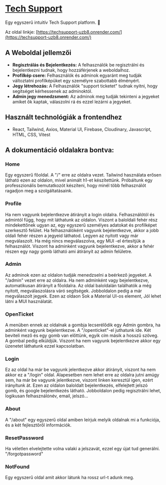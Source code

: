 # [Tech Support](https://techsupport-uzb8.onrender.com/)

Egy egyszerű intuitív Tech Support platform. :tada:

Az oldal linkje: [https://techsupport-uzb8.onrender.com/](https://techsupport-uzb8.onrender.com/)

## A Weboldal jellemzői
- **Regisztrálás és Bejelentkezés:** A felhasználók be regisztrálni és bejelentkezni tudnak, hogy hozzáférjenek a weboldalhoz.
- **Profilkép csere:** Felhasználók és adminok egyaránt meg tudják változtatni profilképüket egy személyre szabottabb élményért.
- **Jegy létrehozás:** A Felhasználók "support ticketet" tudnak nyitni, hogy segítséget kérhessenek az adminoktól.
- **Admin jegy menedzsment:** Az adminok meg tudják tekinteni a jegyeket amiket ők kaptak, válaszolni rá és ezzel lezárni a jegyeket.

## Használt technológiák a frontendhez
- React, Tailwind, Axios, Material UI, Firebase, Cloudinary, Javascript, HTML, CSS, Vitest

## A dokumentáció oldalakra bontva:
### Home
Egy egyszerű főoldal. A "/" erre az oldalra vezet. Tailwind használata erősen látható ezen az oldalon, mivel animált h1-et készítettünk. Próbáltunk egy professzionális bemutatkozót készíteni, hogy minél több felhasználót ragadjon meg a szolgáltatásaink.

### Profile
Ha nem vagyunk bejelentkezve átirányit a login oldalra. Felhasználótól és admintól függ, hogy mit láthatunk az oldalon. Viszont a baloldali fehér rész mindekettőnek ugyan az, egy egyszerű személyes adatokat és profilképet szerkesztő felület. Ha felhasználóként vagyunk bejelentkezve, akkor a jobb oldali fehér részen a jegyeid láthatod. Legyen az nyitott vagy már megválaszolt. Ha még nincs megválaszolva, egy MUI <Alert>-el értesítjük a felhasználót.
Viszont ha adminként vagyunk bejelentkezve, akkor a fehér részen egy nagy gomb látható ami átírányít az admin felületre.

### Admin
Az adminok ezen az oldalon tudják menedzselni a beérkező jegyeket. A "/admin" vezet erre az oldalra. Ha nem adminként vagy bejelentkezve, automatikusan átirányít a főoldalra. Az oldal baloldalán találhatók a még nyitott, megválaszolásra váró segítségek. Jobboldalon pedig a már megválaszolt jegyek. Ezen az oldaon Sok a Material UI-os element, Jól lehet látni a MUI használatát.

### OpenTicket
A menüben ennek az oldalnak a gombja lecserélődik egy Admin gombra, ha adminként vagyunk bejelentkezve. A "/openticket"-el juthatunk ide. Két beviteli mező és egy gomb van előttünk, egyik cím másik a hosszű szöveg. A gombal pedig elküldjük. Viszont ha nem vagyunk bejelentkezve akkor egy üzenetet láthatunk ezzel kapcsolatban.

### Login
Ez az oldal ha már be vagyunk jelentkezve akkor átirányít, viszont ha nem akkor ez a "/login" oldal. Alapesetben nem lehet erre az oldalra jutni amúgy sem, ha már be vagyunk jelentkezve, viszont linken keresztül igen, ezért irányítunk át. Ezen az oldalon baloldalt bejelentkezés, elfelejtett jelszó gomb, és google bejelentkezés látható. Jobboldalon pedig regisztrálni lehet, logikusan felhasználónév, email, jelszó... 

### About
A "/about" egy egyszerű oldal amiben leírjuk melyik oldalnak mi a funkciója, és a két fejlesztőről információk.

### ResetPassword
Ha véletlen elvelejtette volna valaki a jelszavát, ezzel egy újat tud generálni. "/forgotpassword"

### NotFound
Egy egyszerű oldal amit akkor látunk ha rossz url-t adunk meg.

